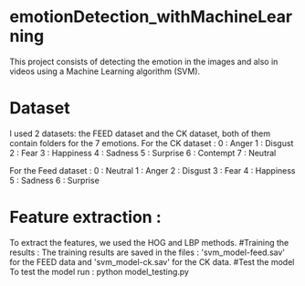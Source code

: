 # emotionDetection_withMachineLearning

This project consists of detecting the emotion in the images and also in videos using a Machine Learning algorithm (SVM).
# Dataset

I used 2 datasets: the FEED dataset and the CK dataset, both of them contain folders for the 7 emotions.
For the CK dataset :
0 : Anger
1 : Disgust
2 : Fear
3 : Happiness
4 : Sadness
5 : Surprise
6 : Contempt
7 : Neutral

For the Feed dataset :
0 : Neutral
1 : Anger
2 : Disgust
3 : Fear
4 : Happiness
5 : Sadness
6 : Surprise

# Feature extraction : 
To extract the features, we used the HOG and LBP methods.
#Training the results : 
The training results are saved in the files : 'svm_model-feed.sav' for the FEED data and 'svm_model-ck.sav' for the CK data.
#Test the model
To test the model run : 
python model_testing.py
